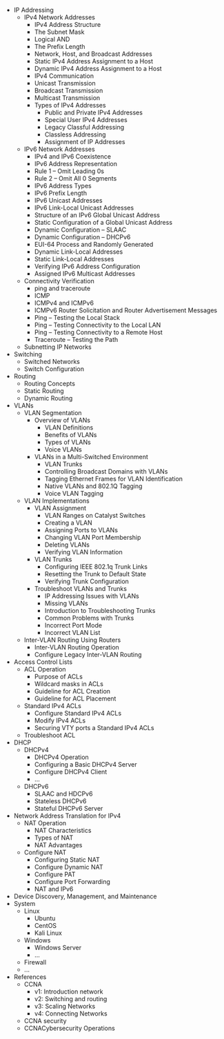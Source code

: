 - IP Addressing
  - IPv4 Network Addresses
    - IPv4 Address Structure
    - The Subnet Mask
    - Logical AND
    - The Prefix Length
    - Network, Host, and Broadcast Addresses
    - Static IPv4 Address Assignment to a Host
    - Dynamic IPv4 Address Assignment to a Host
    - IPv4 Communication
    - Unicast Transmission
    - Broadcast Transmission
    - Multicast Transmission
    - Types of IPv4 Addresses
      - Public and Private IPv4 Addresses
      - Special User IPv4 Addresses
      - Legacy Classful Addressing
      - Classless Addressing
      - Assignment of IP Addresses
  - IPv6 Network Addresses
    - IPv4 and IPv6 Coexistence
    - IPv6 Address Representation
    - Rule 1 – Omit Leading 0s
    - Rule 2 – Omit All 0 Segments
    - IPv6 Address Types
    - IPv6 Prefix Length
    - IPv6 Unicast Addresses
    - IPv6 Link-Local Unicast Addresses
    - Structure of an IPv6 Global Unicast Address
    - Static Configuration of a Global Unicast Address
    - Dynamic Configuration – SLAAC
    - Dynamic Configuration – DHCPv6
    - EUI-64 Process and Randomly Generated
    - Dynamic Link-Local Addresses
    - Static Link-Local Addresses
    - Verifying IPv6 Address Configuration
    -  Assigned IPv6 Multicast Addresses
  - Connectivity Verification
    - ping and traceroute
    - ICMP
    - ICMPv4 and ICMPv6
    - ICMPv6 Router Solicitation and Router Advertisement Messages
    - Ping – Testing the Local Stack
    - Ping – Testing Connectivity to the Local LAN
    - Ping – Testing Connectivity to a Remote Host
    - Traceroute – Testing the Path
  - Subnetting IP Networks 
- Switching
  - Switched Networks
  - Switch Configuration
- Routing
  - Routing Concepts
  - Static Routing
  - Dynamic Routing
- VLANs 
  - VLAN Segmentation
    - Overview of VLANs
      - VLAN Definitions
      - Benefits of VLANs
      - Types of VLANs
      - Voice VLANs
    - VLANs in a Multi-Switched Environment
      -  VLAN Trunks
      -  Controlling Broadcast Domains with VLANs
      -  Tagging Ethernet Frames for VLAN Identification
      -  Native VLANs and 802.1Q Tagging
      -  Voice VLAN Tagging
  - VLAN Implementations
    - VLAN Assignment
      -  VLAN Ranges on Catalyst Switches
      -  Creating a VLAN
      -  Assigning Ports to VLANs   
      -  Changing VLAN Port Membership
      -  Deleting VLANs
      -  Verifying VLAN Information
    - VLAN Trunks
      - Configuring IEEE 802.1q Trunk Links
      - Resetting the Trunk to Default State
      - Verifying Trunk Configuration 
    -  Troubleshoot VLANs and Trunks
       -  IP Addressing Issues with VLANs
       -  Missing VLANs
       -   Introduction to Troubleshooting Trunks
       -   Common Problems with Trunks
       -    Incorrect Port Mode
       -    Incorrect VLAN List 
  - Inter-VLAN Routing Using Routers
    - Inter-VLAN Routing Operation
    - Configure Legacy Inter-VLAN Routing
- Access Control Lists
  - ACL Operation
    - Purpose of ACLs
    - Wildcard masks in ACLs
    - Guideline for ACL Creation
    - Guideline for ACL Placement
  - Standard IPv4 ACLs
    - Configure Standard IPv4 ACLs
    - Modify IPv4 ACLs
    - Securing VTY ports a Standard IPv4 ACLs
  - Troubleshoot ACL
- DHCP
  - DHCPv4
    - DHCPv4 Operation 
    - Configuring a Basic DHCPv4 Server
    - Configure DHCPv4 Client
    - ...
  - DHCPv6
    - SLAAC and HDCPv6
    - Stateless DHCPv6
    - Stateful DHCPv6 Server 
- Network Address Translation for IPv4
  - NAT Operation
    - NAT Characteristics
    - Types of NAT
    - NAT Advantages
  - Configure NAT
    - Configuring Static NAT
    - Configure Dynamic NAT
    - Configure PAT
    - Configure Port Forwarding
    - NAT and IPv6
- Device Discovery, Management, and Maintenance
- System
  - Linux
    - Ubuntu
    - CentOS
    - Kali Linux
  - Windows
    - Windows Server
    - ...
  - Firewall
  - ... 
- References
  - CCNA
    - v1: Introduction network
    - v2: Switching and routing
    - v3: Scaling Networks
    - v4: Connecting Networks
  - CCNA security
  - CCNACybersecurity Operations